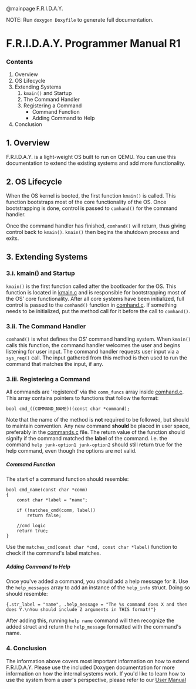 @mainpage F.R.I.D.A.Y.

NOTE: Run 
``
doxygen Doxyfile
``
to generate full documentation.

# F.R.I.D.A.Y. Programmer Manual R1

### Contents
1. Overview
2. OS Lifecycle
3. Extending Systems
   1. `kmain()` and Startup
   2. The Command Handler
   3. Registering a Command
      * Command Function
      * Adding Command to Help
4. Conclusion

## 1. Overview

F.R.I.D.A.Y. is a light-weight OS built to run on QEMU. 
You can use this documentation to extend the existing systems and
add more functionality.

## 2. OS Lifecycle

When the OS kernel is booted, the first function `kmain()` is called. This function
bootstraps most of the core functionality of the OS. Once bootstrapping is done, control
is passed to `comhand()` for the command handler. 

Once the command handler has finished, `comhand()` will return, thus giving control back to
`kmain()`. `kmain()` then begins the shutdown process and exits.

## 3. Extending Systems

### 3.i. kmain() and Startup

`kmain()` is the first function called after the bootloader for the OS.
This function is located in [kmain.c](../kernel/kmain.c) and is responsible for bootstrapping most of the OS' core functionality.
After all core systems have been initialized, full control is passed to the `comhand()` function in [comhand.c](../kernel/comhand.c).
If something needs to be initialized, put the method call for it before the call to `comhand()`.

### 3.ii. The Command Handler

`comhand()` is what defines the OS' command handling system.
When `kmain()` calls this function, the command handler welcomes the user and begins listening for user input.
The command handler requests user input via a `sys_req()` call. 
The input gathered from this method is then used to run the command that matches the input, if any.

### 3.iii. Registering a Command

All commands are 'registered' via the `comm_funcs` array inside [comhand.c](../kernel/comhand.c).
This array contains pointers to functions that follow the format:

    bool cmd_((COMMAND_NAME))(const char *command);

Note that the name of the method is **not** required to be followed, but should to maintain convention.
Any new command **should** be placed in user space, preferably in the [commands.c](../user/commands.c) file. 
The return value of the function should signify if the command matched the **label** of the command. 
i.e. the command `help junk-option1 junk-option2` should still return true for the help command, even though the options are not valid. 

##### Command Function

The start of a command function should resemble:

    bool cmd_name(const char *comm)
    {
        const char *label = "name";

        if (!matches_cmd(comm, label))
            return false;

        //cmd logic
        return true;
    }

Use the `matches_cmd(const char *cmd, const char *label)` function to check if the command's label matches.

##### Adding Command to Help

Once you've added a command, you should add a help message for it. 
Use the `help_messages` array to add an instance of the `help_info` struct.
Doing so should resemble:

    {.str_label = "name", .help_message = "The %s command does X and then does Y.\nYou should include Z arguments in THIS format!"}

After adding this, running `help name` command will then recognize the added struct and
return the `help_message` formatted with the command's name.

### 4. Conclusion

The information above covers most important information on how to extend F.R.I.D.A.Y. 
Please use the included Doxygen documentation for more information on how the internal systems work.
If you'd like to learn how to use the system from a user's perspective, please refer to our [User Manual](UserManual.docx.pdf)
